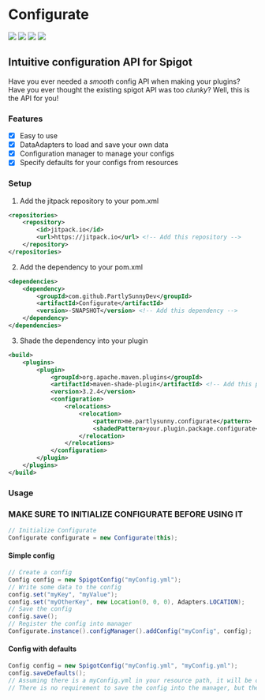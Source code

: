 # Configurate
[![](https://jitpack.io/v/PartlySunnyDev/Configurate.svg)](https://jitpack.io/#PartlySunnyDev/Configurate)
![](https://img.shields.io/github/languages/top/PartlySunnyDev/Configurate)
![](https://img.shields.io/github/v/release/PartlySunnyDev/Configurate)
![](https://img.shields.io/github/stars/PartlySunnyDev/Configurate?style=social)

## Intuitive configuration API for Spigot 
Have you ever needed a _smooth_ config API when making your plugins? Have you ever thought the existing spigot API was too _clunky_? Well, this is the API for you!

### Features
- [x] Easy to use
- [x] DataAdapters to load and save your own data
- [x] Configuration manager to manage your configs
- [x] Specify defaults for your configs from resources

### Setup
1. Add the jitpack repository to your pom.xml
```xml
<repositories>
    <repository>
        <id>jitpack.io</id>
        <url>https://jitpack.io</url> <!-- Add this repository -->
    </repository>
</repositories>
```

2. Add the dependency to your pom.xml
```xml
<dependencies>
    <dependency>
        <groupId>com.github.PartlySunnyDev</groupId>
        <artifactId>Configurate</artifactId>
        <version>-SNAPSHOT</version> <!-- Add this dependency -->
    </dependency>
</dependencies>
```

3. Shade the dependency into your plugin
```xml
<build>
    <plugins>
        <plugin>
            <groupId>org.apache.maven.plugins</groupId>
            <artifactId>maven-shade-plugin</artifactId> <!-- Add this plugin -->
            <version>3.2.4</version>
            <configuration>
                <relocations>
                    <relocation>
                        <pattern>me.partlysunny.configurate</pattern>
                        <shadedPattern>your.plugin.package.configurate</shadedPattern> <!-- Add this relocation -->
                    </relocation>
                </relocations>
            </configuration>
        </plugin>
    </plugins>
</build>
```

### Usage

### MAKE SURE TO INITIALIZE CONFIGURATE BEFORE USING IT
```java
// Initialize Configurate
Configurate configurate = new Configurate(this);
```

#### Simple config
```java
// Create a config
Config config = new SpigotConfig("myConfig.yml");
// Write some data to the config
config.set("myKey", "myValue");
config.set("myOtherKey", new Location(0, 0, 0), Adapters.LOCATION);
// Save the config
config.save();
// Register the config into manager
Configurate.instance().configManager().addConfig("myConfig", config);
```

#### Config with defaults
```java
Config config = new SpigotConfig("myConfig.yml", "myConfig.yml");
config.saveDefaults();
// Assuming there is a myConfig.yml in your resource path, it will be copied to your plugin's data folder
// There is no requirement to save the config into the manager, but the manager will allow you to saveAll() etc.
```